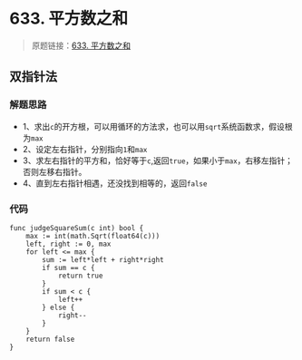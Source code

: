 # 633. 平方数之和
> 原题链接：[633. 平方数之和](https://leetcode-cn.com/problems/sum-of-square-numbers/)

## 双指针法
### 解题思路
* 1、求出``c``的开方根，可以用循环的方法求，也可以用``sqrt``系统函数求，假设根为``max``
* 2、设定左右指针，分别指向``1``和``max``
* 3、求左右指针的平方和，恰好等于``c``,返回``true``，如果小于``max``，右移左指针；否则左移右指针。
* 4、直到左右指针相遇，还没找到相等的，返回``false``
### 代码
```golang
func judgeSquareSum(c int) bool {
	max := int(math.Sqrt(float64(c)))
	left, right := 0, max
	for left <= max {
		sum := left*left + right*right
		if sum == c {
			return true
		}
		if sum < c {
			left++
		} else {
			right--
		}
	}
	return false
}
```